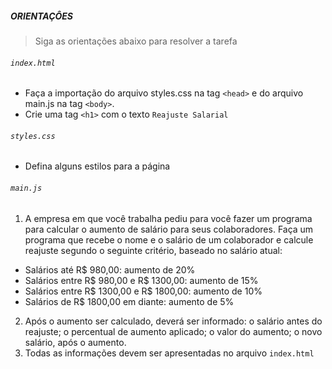 ##### ORIENTAÇÔES
> Siga as orientações abaixo para resolver a tarefa

###### `index.html`
 - Faça a importação do arquivo styles.css na tag `<head>` e do arquivo main.js na tag `<body>`.
 - Crie uma tag `<h1>` com o texto `Reajuste Salarial`

###### `styles.css`
 - Defina alguns estilos para a página
 
###### `main.js`

1. A empresa em que você trabalha pediu para você fazer um programa para calcular o aumento de salário  para seus colaboradores. Faça um programa que recebe o nome e o salário de um colaborador e calcule reajuste segundo o seguinte critério, baseado no salário atual:
 - Salários até R$ 980,00: aumento de 20%
 - Salários entre R$ 980,00 e R$ 1300,00: aumento de 15%
 - Salários entre R$ 1300,00 e R$ 1800,00: aumento de 10%
 - Salários de R$ 1800,00 em diante: aumento de 5%
2. Após o aumento ser calculado, deverá ser informado: o salário antes do reajuste; o percentual de aumento aplicado; o valor do aumento; o novo salário, após o aumento.
3. Todas as informações devem ser apresentadas no arquivo `index.html`